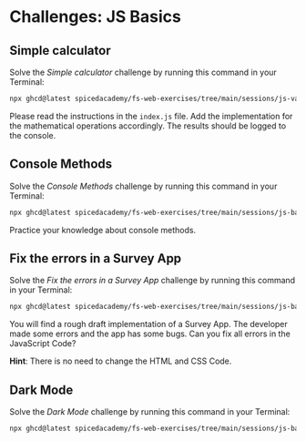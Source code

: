 # Challenges: JS Basics

## Simple calculator

Solve the _Simple calculator_ challenge by running this command in your
Terminal:

```bash
npx ghcd@latest spicedacademy/fs-web-exercises/tree/main/sessions/js-variables-and-numbers/simple-calculator
```

Please read the instructions in the `index.js` file. Add the implementation for
the mathematical operations accordingly. The results should be logged to the
console.

## Console Methods

Solve the _Console Methods_ challenge by running this command in your Terminal:

```bash
npx ghcd@latest spicedacademy/fs-web-exercises/tree/main/sessions/js-basics/console-methods
```

Practice your knowledge about console methods.

## Fix the errors in a Survey App

Solve the _Fix the errors in a Survey App_ challenge by running this command in
your Terminal:

```bash
npx ghcd@latest spicedacademy/fs-web-exercises/tree/main/sessions/js-basics/survey-error-fixing
```

You will find a rough draft implementation of a Survey App. The developer made
some errors and the app has some bugs. Can you fix all errors in the JavaScript
Code?

**Hint**: There is no need to change the HTML and CSS Code.

## Dark Mode

Solve the _Dark Mode_ challenge by running this command in your Terminal:

```bash
npx ghcd@latest spicedacademy/fs-web-exercises/tree/main/sessions/js-basics/dark-mode
```
